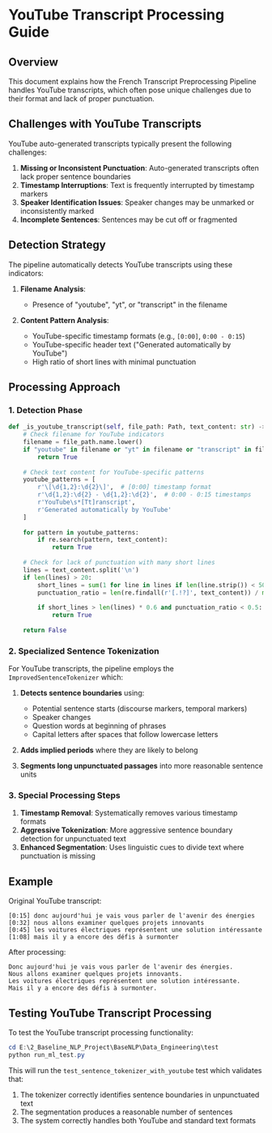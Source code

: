 # YouTube Transcript Processing Guide

## Overview

This document explains how the French Transcript Preprocessing Pipeline handles YouTube transcripts, which often pose unique challenges due to their format and lack of proper punctuation.

## Challenges with YouTube Transcripts

YouTube auto-generated transcripts typically present the following challenges:

1. **Missing or Inconsistent Punctuation**: Auto-generated transcripts often lack proper sentence boundaries
2. **Timestamp Interruptions**: Text is frequently interrupted by timestamp markers
3. **Speaker Identification Issues**: Speaker changes may be unmarked or inconsistently marked
4. **Incomplete Sentences**: Sentences may be cut off or fragmented

## Detection Strategy

The pipeline automatically detects YouTube transcripts using these indicators:

1. **Filename Analysis**:
   - Presence of "youtube", "yt", or "transcript" in the filename

2. **Content Pattern Analysis**:
   - YouTube-specific timestamp formats (e.g., `[0:00]`, `0:00 - 0:15`)
   - YouTube-specific header text ("Generated automatically by YouTube")
   - High ratio of short lines with minimal punctuation

## Processing Approach

### 1. Detection Phase
```python
def _is_youtube_transcript(self, file_path: Path, text_content: str) -> bool:
    # Check filename for YouTube indicators
    filename = file_path.name.lower()
    if "youtube" in filename or "yt" in filename or "transcript" in filename:
        return True
        
    # Check text content for YouTube-specific patterns
    youtube_patterns = [
        r'\[\d{1,2}:\d{2}\]',  # [0:00] timestamp format
        r'\d{1,2}:\d{2} - \d{1,2}:\d{2}',  # 0:00 - 0:15 timestamps
        r'YouTube\s*[Tt]ranscript',
        r'Generated automatically by YouTube'
    ]
    
    for pattern in youtube_patterns:
        if re.search(pattern, text_content):
            return True
    
    # Check for lack of punctuation with many short lines
    lines = text_content.split('\n')
    if len(lines) > 20:
        short_lines = sum(1 for line in lines if len(line.strip()) < 50)
        punctuation_ratio = len(re.findall(r'[.!?]', text_content)) / max(1, len(text_content) / 100)
        
        if short_lines > len(lines) * 0.6 and punctuation_ratio < 0.5:
            return True
    
    return False
```

### 2. Specialized Sentence Tokenization

For YouTube transcripts, the pipeline employs the `ImprovedSentenceTokenizer` which:

1. **Detects sentence boundaries** using:
   - Potential sentence starts (discourse markers, temporal markers)
   - Speaker changes
   - Question words at beginning of phrases
   - Capital letters after spaces that follow lowercase letters

2. **Adds implied periods** where they are likely to belong

3. **Segments long unpunctuated passages** into more reasonable sentence units

### 3. Special Processing Steps

1. **Timestamp Removal**: Systematically removes various timestamp formats
2. **Aggressive Tokenization**: More aggressive sentence boundary detection for unpunctuated text
3. **Enhanced Segmentation**: Uses linguistic cues to divide text where punctuation is missing

## Example

Original YouTube transcript:
```
[0:15] donc aujourd'hui je vais vous parler de l'avenir des énergies 
[0:32] nous allons examiner quelques projets innovants
[0:45] les voitures électriques représentent une solution intéressante 
[1:08] mais il y a encore des défis à surmonter
```

After processing:
```
Donc aujourd'hui je vais vous parler de l'avenir des énergies.
Nous allons examiner quelques projets innovants.
Les voitures électriques représentent une solution intéressante.
Mais il y a encore des défis à surmonter.
```

## Testing YouTube Transcript Processing

To test the YouTube transcript processing functionality:

```powershell
cd E:\2_Baseline_NLP_Project\BaseNLP\Data_Engineering\test
python run_ml_test.py
```

This will run the `test_sentence_tokenizer_with_youtube` test which validates that:
1. The tokenizer correctly identifies sentence boundaries in unpunctuated text
2. The segmentation produces a reasonable number of sentences
3. The system correctly handles both YouTube and standard text formats
